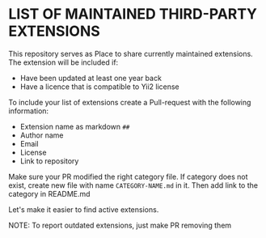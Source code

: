 
# LIST OF MAINTAINED THIRD-PARTY EXTENSIONS 
This repository serves as Place to share currently maintained extensions. The extension will be included if:
- Have been updated at least one year back
- Have a licence that is compatible to Yii2 license

To include your list of extensions create a Pull-request with the following information:
- Extension name  as markdown `##`
- Author name
- Email
- License
- Link to repository

Make sure your PR modified the right category file. If category does not exist, create new file with name `CATEGORY-NAME.md` in it. Then add link to the category in README.md

Let's make it easier to find active extensions.

NOTE: To report outdated extensions, just make PR removing them
